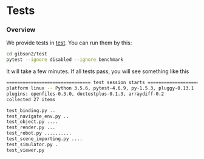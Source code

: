 # Tests
### Overview
We provide tests in [test](https://github.com/StanfordVL/iGibson/tree/master/gibson2/test). You can run them by this:
```bash
cd gibson2/test
pytest --ignore disabled --ignore benchmark
```
It will take a few minutes. If all tests pass, you will see something like this
```bash
=============================== test session starts ================================
platform linux -- Python 3.5.6, pytest-4.6.9, py-1.5.3, pluggy-0.13.1
plugins: openfiles-0.3.0, doctestplus-0.1.3, arraydiff-0.2
collected 27 items

test_binding.py ..                                                           [  7% ]
test_navigate_env.py ..                                                      [ 14% ]
test_object.py ....                                                          [ 29% ]
test_render.py ...                                                           [ 40% ]
test_robot.py ..........                                                     [ 77% ]
test_scene_importing.py ....                                                 [ 92% ]
test_simulator.py .                                                          [ 96% ]
test_viewer.py
```

